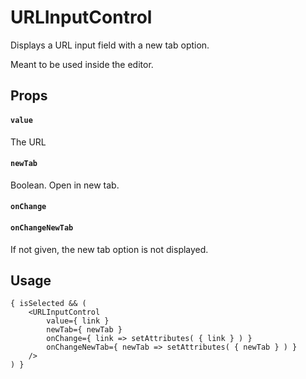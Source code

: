 # URLInputControl

Displays a URL input field with a new tab option.

Meant to be used inside the editor.

## Props

#### `value`

The URL

#### `newTab`

Boolean. Open in new tab.

#### `onChange`

#### `onChangeNewTab`

If not given, the new tab option is not displayed.

## Usage

```
{ isSelected && (
	<URLInputControl
		value={ link }
		newTab={ newTab }
		onChange={ link => setAttributes( { link } ) }
		onChangeNewTab={ newTab => setAttributes( { newTab } ) }
	/>
) }
```
